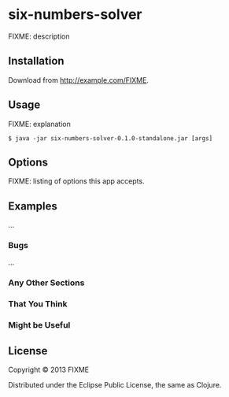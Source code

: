 # six-numbers-solver

FIXME: description

## Installation

Download from http://example.com/FIXME.

## Usage

FIXME: explanation

    $ java -jar six-numbers-solver-0.1.0-standalone.jar [args]

## Options

FIXME: listing of options this app accepts.

## Examples

...

### Bugs

...

### Any Other Sections
### That You Think
### Might be Useful

## License

Copyright © 2013 FIXME

Distributed under the Eclipse Public License, the same as Clojure.
